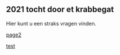 ## 2021 tocht door et krabbegat

Hier kunt u een straks vragen vinden. 

[page2](./another-page)

[test](./test2)